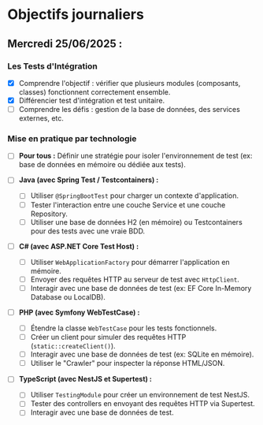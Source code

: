 # Objectifs journaliers

## Mercredi 25/06/2025 :

### Les Tests d'Intégration
- [x] Comprendre l'objectif : vérifier que plusieurs modules (composants, classes) fonctionnent correctement ensemble.
- [x] Différencier test d'intégration et test unitaire.
- [ ] Comprendre les défis : gestion de la base de données, des services externes, etc.

### Mise en pratique par technologie
- [ ] **Pour tous :** Définir une stratégie pour isoler l'environnement de test (ex: base de données en mémoire ou dédiée aux tests).

- [ ] **Java (avec Spring Test / Testcontainers) :**
  - [ ] Utiliser `@SpringBootTest` pour charger un contexte d'application.
  - [ ] Tester l'interaction entre une couche Service et une couche Repository.
  - [ ] Utiliser une base de données H2 (en mémoire) ou Testcontainers pour des tests avec une vraie BDD.

- [ ] **C# (avec ASP.NET Core Test Host) :**
  - [ ] Utiliser `WebApplicationFactory` pour démarrer l'application en mémoire.
  - [ ] Envoyer des requêtes HTTP au serveur de test avec `HttpClient`.
  - [ ] Interagir avec une base de données de test (ex: EF Core In-Memory Database ou LocalDB).

- [ ] **PHP (avec Symfony WebTestCase) :**
  - [ ] Étendre la classe `WebTestCase` pour les tests fonctionnels.
  - [ ] Créer un client pour simuler des requêtes HTTP (`static::createClient()`).
  - [ ] Interagir avec une base de données de test (ex: SQLite en mémoire).
  - [ ] Utiliser le "Crawler" pour inspecter la réponse HTML/JSON.

- [ ] **TypeScript (avec NestJS et Supertest) :**
  - [ ] Utiliser `TestingModule` pour créer un environnement de test NestJS.
  - [ ] Tester des controllers en envoyant des requêtes HTTP via Supertest.
  - [ ] Interagir avec une base de données de test. 